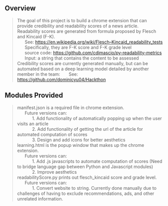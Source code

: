 ## Overview
> The goal of this project is to build a chrome extension that can provide credibility and readability scores of a news article. <br/>
> Readability scores are generated from formula proposed by Flesch and Kincaid (F-K).<br/>
> &nbsp;&nbsp;&nbsp;&nbsp;&nbsp;&nbsp;See: https://en.wikipedia.org/wiki/Flesch–Kincaid_readability_tests<br/>
> &nbsp;&nbsp;&nbsp;&nbsp;&nbsp;&nbsp;Specifically, they are F-K score and F-K grade level<br/>
> &nbsp;&nbsp;&nbsp;&nbsp;&nbsp;&nbsp;source code: https://github.com/cdimascio/py-readability-metrics<br/>
> &nbsp;&nbsp;&nbsp;&nbsp;&nbsp;&nbsp;Input: a string that contains the content to be assessed<br/>
> Credibility scores are currently generated manually, but can be automated based on a deep learning model detailed by another member in the team:
> &nbsp;&nbsp;&nbsp;&nbsp;&nbsp;&nbsp;See: https://github.com/dominicyu04/Hackthon

## Modules Provided
> manifest.json is a required file in chrome extension.<br/>
> &nbsp;&nbsp;&nbsp;&nbsp;&nbsp;&nbsp;Future versions can:<br/>
> &nbsp;&nbsp;&nbsp;&nbsp;&nbsp;&nbsp;&nbsp;&nbsp;&nbsp;&nbsp;&nbsp;&nbsp;1. Add functionality of automatically popping up when the user visits an article<br/>
> &nbsp;&nbsp;&nbsp;&nbsp;&nbsp;&nbsp;&nbsp;&nbsp;&nbsp;&nbsp;&nbsp;&nbsp;2. Add functionality of getting the url of the article for automated computation of scores<br/>
> &nbsp;&nbsp;&nbsp;&nbsp;&nbsp;&nbsp;&nbsp;&nbsp;&nbsp;&nbsp;&nbsp;&nbsp;3. Design and add icons for better aesthetics<br/>
> learning.html is the popup window that makes up the chrome extension.<br/>
> &nbsp;&nbsp;&nbsp;&nbsp;&nbsp;&nbsp;Future versions can:<br/>
> &nbsp;&nbsp;&nbsp;&nbsp;&nbsp;&nbsp;&nbsp;&nbsp;&nbsp;&nbsp;&nbsp;&nbsp;1. Add .js javascripts to automate computation of scores (Need to bridge language gap between Python and Javascript modules)<br/>
> &nbsp;&nbsp;&nbsp;&nbsp;&nbsp;&nbsp;&nbsp;&nbsp;&nbsp;&nbsp;&nbsp;&nbsp;2. Improve aesthetics<br/>
> readabilityScore.py prints out flesch_kincaid score and grade level.<br/>
> &nbsp;&nbsp;&nbsp;&nbsp;&nbsp;&nbsp;Future versions can:<br/>
> &nbsp;&nbsp;&nbsp;&nbsp;&nbsp;&nbsp;&nbsp;&nbsp;&nbsp;&nbsp;&nbsp;&nbsp;1. Convert website to string. Currently done manually due to challenges of having to exclude  recommendations, ads, and other unrelated information.<br/>

